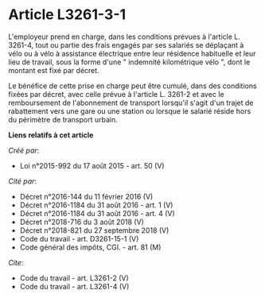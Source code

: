 # Article L3261-3-1

L'employeur prend en charge, dans les conditions prévues à l'article L. 3261-4, tout ou partie des frais engagés par ses
salariés se déplaçant à vélo ou à vélo à assistance électrique entre leur résidence habituelle et leur lieu de travail, sous
la forme d'une " indemnité kilométrique vélo ", dont le montant est fixé par décret. 

Le bénéfice de cette prise en charge peut être cumulé, dans des conditions fixées par décret, avec celle prévue à l'article
L. 3261-2 et avec le remboursement de l'abonnement de transport lorsqu'il s'agit d'un trajet de rabattement vers une gare ou
une station ou lorsque le salarié réside hors du périmètre de transport urbain.

**Liens relatifs à cet article**

_Créé par_:

  - Loi n°2015-992 du 17 août 2015 - art. 50 (V)

_Cité par_:

  - Décret n°2016-144 du 11 février 2016 (V)
  - Décret n°2016-1184 du 31 août 2016 - art. 1 (V)
  - Décret n°2016-1184 du 31 août 2016 - art. 4 (V)
  - Décret n°2018-716 du 3 août 2018 (V)
  - Décret n°2018-821 du 27 septembre 2018 (V)
  - Code du travail - art. D3261-15-1 (V)
  - Code général des impôts, CGI. - art. 81 (M)

_Cite_:

  - Code du travail - art. L3261-2 (V)
  - Code du travail - art. L3261-4 (V)

